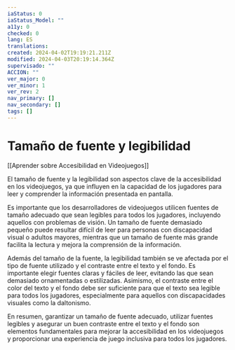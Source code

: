 ```yaml
---
iaStatus: 0
iaStatus_Model: ""
a11y: 0
checked: 0
lang: ES
translations: 
created: 2024-04-02T19:19:21.211Z
modified: 2024-04-03T20:19:14.364Z
supervisado: ""
ACCION: ""
ver_major: 0
ver_minor: 1
ver_rev: 2
nav_primary: []
nav_secondary: []
tags: []
---
```

# Tamaño de fuente y legibilidad

[[Aprender sobre Accesibilidad en Videojuegos]]

El tamaño de fuente y la legibilidad son aspectos clave de la accesibilidad en los videojuegos, ya que influyen en la capacidad de los jugadores para leer y comprender la información presentada en pantalla.

Es importante que los desarrolladores de videojuegos utilicen fuentes de tamaño adecuado que sean legibles para todos los jugadores, incluyendo aquellos con problemas de visión. Un tamaño de fuente demasiado pequeño puede resultar difícil de leer para personas con discapacidad visual o adultos mayores, mientras que un tamaño de fuente más grande facilita la lectura y mejora la comprensión de la información.

Además del tamaño de la fuente, la legibilidad también se ve afectada por el tipo de fuente utilizado y el contraste entre el texto y el fondo. Es importante elegir fuentes claras y fáciles de leer, evitando las que sean demasiado ornamentadas o estilizadas. Asimismo, el contraste entre el color del texto y el fondo debe ser suficiente para que el texto sea legible para todos los jugadores, especialmente para aquellos con discapacidades visuales como la daltonismo.

En resumen, garantizar un tamaño de fuente adecuado, utilizar fuentes legibles y asegurar un buen contraste entre el texto y el fondo son elementos fundamentales para mejorar la accesibilidad en los videojuegos y proporcionar una experiencia de juego inclusiva para todos los jugadores.
